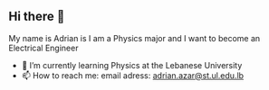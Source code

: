 ## Hi there 👋
My name is Adrian is I am a Physics major and I want to become an Electrical Engineer
- 🌱 I’m currently learning Physics at the Lebanese University
- 📫 How to reach me: email adress: adrian.azar@st.ul.edu.lb
<!--
**AdrianAzar/adrianazar** is a ✨ _special_ ✨ repository because its `README.md` (this file) appears on your GitHub profile.

Here are some ideas to get you started:

- 🔭 I’m currently working on ...
- 🌱 I’m currently learning ...
- 👯 I’m looking to collaborate on ...
- 🤔 I’m looking for help with ...
- 💬 Ask me about ...
- 📫 How to reach me: ...
- 😄 Pronouns: ...
- ⚡ Fun fact: ...
-->
